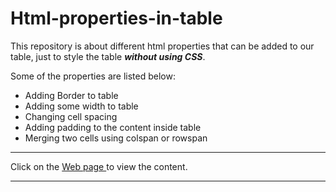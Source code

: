 # Html-properties-in-table

This repository is about different html properties that can be added to our table, just to style the table <strong><i>without using CSS</i></strong>.

Some of the properties are listed below:
<ul>
  <li>Adding Border to table</li>
  <li>Adding some width to table</li>
  <li>Changing cell spacing</li>
  <li>Adding padding to the content inside table</li>
  <li>Merging two cells using colspan or rowspan</li>
</ul>


<hr>
Click on the <a href = "https://shivansh-thakur.github.io/Html-properties-in-table/"> Web page </a> to view the content.
<hr>
